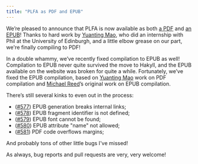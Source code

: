 ```yaml
---
title: "PLFA as PDF and EPUB"
---
```


We’re pleased to announce that PLFA is now available as both [a PDF][PDF] and [an EPUB][EPUB]! Thanks to hard work by [Yuanting Mao][Altariarite], who did an internship with Phil at the University of Edinburgh, and a little elbow grease on our part, we're finally compiling to PDF!

In a double whammy, we’ve recently fixed compilation to EPUB as well! Compilation to EPUB never quite survived the move to Hakyll, and the EPUB available on the website was broken for quite a while. Fortunately, we’ve fixed the EPUB compilation, based on [Yuanting Mao][Altariarite] work on PDF compilation and [Michael Reed][mreed20]’s original work on EPUB compilation.

<!--more-->

There’s still several kinks to even out in the process:

  - ([#577][issue577]) EPUB generation breaks internal links;
  - ([#578][issue578]) EPUB fragment identifier is not defined;
  - ([#579][issue579]) EPUB font cannot be found;
  - ([#580][issue580]) EPUB attribute "name" not allowed;
  - ([#581][issue581]) PDF code overflows margins;

And probably tons of other little bugs I've missed!

As always, bug reports and pull requests are very, very welcome!

[Altariarite]: https://github.com/Altariarite
[mreed20]: https://github.com/mreed20

[PDF]: https://plfa.github.io/plfa.pdf
[EPUB]: https://plfa.github.io/plfa.epub

[issue577]: https://github.com/plfa/plfa.github.io/issues/577
[issue578]: https://github.com/plfa/plfa.github.io/issues/578
[issue579]: https://github.com/plfa/plfa.github.io/issues/579
[issue580]: https://github.com/plfa/plfa.github.io/issues/580
[issue581]: https://github.com/plfa/plfa.github.io/issues/581
